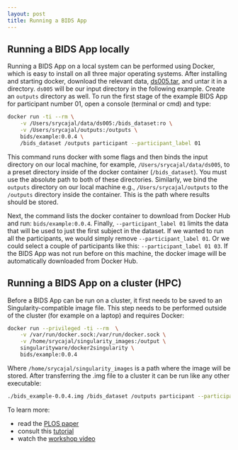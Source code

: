 ```yaml
---
layout: post
title: Running a BIDS App
---
```


## Running a BIDS App locally

Running a BIDS App on a local system can be performed using Docker, which is
easy to install on all three major operating systems. After installing and
starting docker, download the relevant data,
[ds005.tar](https://drive.google.com/drive/folders/0B2JWN60ZLkgkMGlUY3B4MXZIZW8),
and untar it in a directory. `ds005` will be our input directory in the
following example. Create an `outputs` directory as well. To run the first stage
of the example BIDS App for participant number 01, open a console (terminal or
cmd) and type:

```bash
docker run -ti --rm \
    -v /Users/srycajal/data/ds005:/bids_dataset:ro \
    -v /Users/srycajal/outputs:/outputs \
    bids/example:0.0.4 \
    /bids_dataset /outputs participant --participant_label 01
```

This command runs docker with some flags and then binds the input directory on
our local machine, for example, `/Users/srycajal/data/ds005`, to a preset
directory inside of the docker container (`/bids_dataset`). You must use the
absolute path to both of these directories. Similarly, we bind the `outputs`
directory on our local machine e.g., `/Users/srycajal/outputs` to the `/outputs`
directory inside the container. This is the path where results should be stored.

Next, the command lists the docker container to download from Docker Hub and
run: `bids/example:0.0.4`. Finally, `--participant_label 01` limits the data
that will be used to just the first subject in the dataset. If we wanted to run
all the participants, we would simply remove `--participant_label 01`. Or we
could select a couple of participants like this: `--participant_label 01 03`. If
the BIDS App was not run before on this machine, the docker image will be
automatically downloaded from Docker Hub.

## Running a BIDS App on a cluster (HPC)

Before a BIDS App can be run on a cluster, it first needs to be saved to an
Singularity-compatible image file. This step needs to be performed outside of
the cluster (for example on a laptop) and requires Docker:

```bash
docker run --privileged -ti --rm  \
    -v /var/run/docker.sock:/var/run/docker.sock \
    -v /home/srycajal/singularity_images:/output \
    singularityware/docker2singularity \
    bids/example:0.0.4
```

Where `/home/srycajal/singularity_images` is a path where the image will be
stored. After transferring the .img file to a cluster it can be run like any
other executable:

```bash
./bids_example-0.0.4.img /bids_dataset /outputs participant --participant_label 01
```

To learn more:

- read the
  [PLOS paper](http://journals.plos.org/ploscompbiol/article?id=10.1371/journal.pcbi.1005209)
- consult this
  [tutorial](https://neurohackweek.github.io/docker-for-scientists/)
- watch the [workshop video](https://www.youtube.com/watch?v=wAATYzn8O54)
